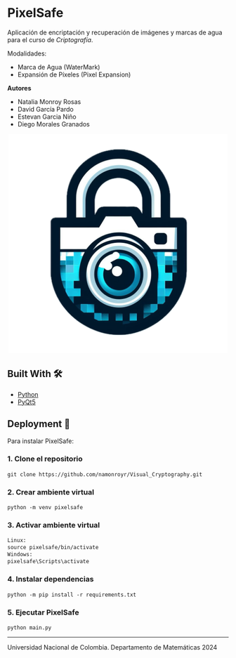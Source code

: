 # PixelSafe
Aplicación de encriptación y recuperación de imágenes y marcas de agua para el curso de *Criptografía*.

Modalidades:
- Marca de Agua (WaterMark)
- Expansión de Píxeles (Pixel Expansion)

**Autores**
- Natalia Monroy Rosas
- David García Pardo
- Estevan Garcia Niño
- Diego Morales Granados

<div align="center">
    <img src="PixelSafe_logo.png" alt="Texto alternativo" width="500" height="500"/>
</div>

## Built With 🛠️

* [Python](https://www.python.org/)
* [PyQt5](https://pypi.org/project/PyQt5/)

<!-- GETTING STARTED -->
## Deployment 🚀
Para instalar PixelSafe:

### 1. Clone el repositorio
```
git clone https://github.com/namonroyr/Visual_Cryptography.git
```

### 2. Crear ambiente virtual
```
python -m venv pixelsafe
```

### 3. Activar ambiente virtual
```
Linux:
source pixelsafe/bin/activate
Windows:
pixelsafe\Scripts\activate
```

### 4. Instalar dependencias
```
python -m pip install -r requirements.txt
```

### 5. Ejecutar PixelSafe
```
python main.py
```

---

Universidad Nacional de Colombia.
Departamento de Matemáticas 
2024
